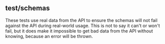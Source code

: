 ## test/schemas

These tests use real data from the API to ensure the schemas will not fail against the API during real-world usage. This is not to say it can't or won't fail, but it does make it impossible to get bad data from the API without knowing, because an error will be thrown.
